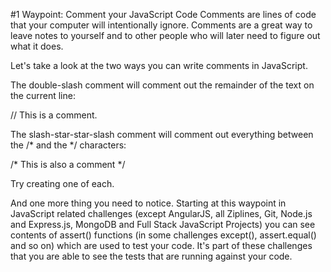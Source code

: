 #1
Waypoint: Comment your JavaScript Code
Comments are lines of code that your computer will intentionally ignore. Comments are a great way to leave notes to yourself and to other people who will later need to figure out what it does.

Let's take a look at the two ways you can write comments in JavaScript.

The double-slash comment will comment out the remainder of the text on the current line:

// This is a comment.

The slash-star-star-slash comment will comment out everything between the /* and the */ characters:

/* This is also a comment */

Try creating one of each.

And one more thing you need to notice. Starting at this waypoint in JavaScript related challenges (except AngularJS, all Ziplines, Git, Node.js and Express.js, MongoDB and Full Stack JavaScript Projects) you can see contents of assert() functions (in some challenges except(), assert.equal() and so on) which are used to test your code. It's part of these challenges that you are able to see the tests that are running against your code.

